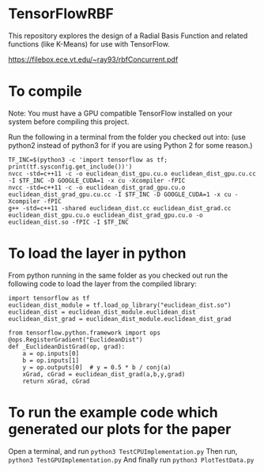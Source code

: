 # TensorFlowRBF
This repository explores the design of a Radial Basis Function and related functions (like K-Means) for use with TensorFlow.

https://filebox.ece.vt.edu/~ray93/rbfConcurrent.pdf 

# To compile
Note: You must have a GPU compatible TensorFlow installed on your system before compiling this project.

Run the following in a terminal from the folder you checked out into: (use python2 instead of python3 for if you are using Python 2 for some reason.)

    TF_INC=$(python3 -c 'import tensorflow as tf; print(tf.sysconfig.get_include())')
    nvcc -std=c++11 -c -o euclidean_dist_gpu.cu.o euclidean_dist_gpu.cu.cc -I $TF_INC -D GOOGLE_CUDA=1 -x cu -Xcompiler -fPIC
    nvcc -std=c++11 -c -o euclidean_dist_grad_gpu.cu.o euclidean_dist_grad_gpu.cu.cc -I $TF_INC -D GOOGLE_CUDA=1 -x cu -Xcompiler -fPIC
    g++ -std=c++11 -shared euclidean_dist.cc euclidean_dist_grad.cc euclidean_dist_gpu.cu.o euclidean_dist_grad_gpu.cu.o -o euclidean_dist.so -fPIC -I $TF_INC

# To load the layer in python
From python running in the same folder as you checked out run the following code to load the layer from the compiled library:

    import tensorflow as tf
    euclidean_dist_module = tf.load_op_library("euclidean_dist.so")
    euclidean_dist = euclidean_dist_module.euclidean_dist
    euclidean_dist_grad = euclidean_dist_module.euclidean_dist_grad
    
    from tensorflow.python.framework import ops
    @ops.RegisterGradient("EuclideanDist")
    def _EuclideanDistGrad(op, grad):
        a = op.inputs[0]
        b = op.inputs[1]
        y = op.outputs[0]  # y = 0.5 * b / conj(a)
        xGrad, cGrad = euclidean_dist_grad(a,b,y,grad)
        return xGrad, cGrad

# To run the example code which generated our plots for the paper
Open a terminal, and run `python3 TestCPUImplementation.py`
Then run, `python3 TestGPUImplementation.py`
And finally run `python3 PlotTestData.py`
